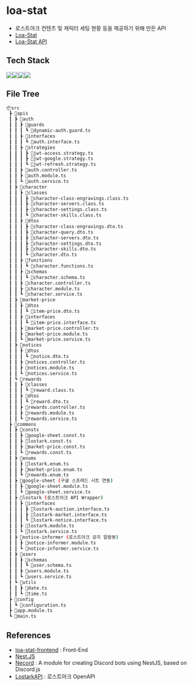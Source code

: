 # loa-stat
- 로스트아크 컨텐츠 및 캐릭터 세팅 현황 등을 제공하기 위해 만든 API
- [Loa-Stat](http://34.64.181.235:8942/)
- [Loa-Stat API](http://34.64.181.235:7942/api)
## Tech Stack
<img src="https://img.shields.io/badge/nest.js-E0234E?style=for-the-badge&logo=nestjs&logoColor=white"><img src="https://img.shields.io/badge/typescript-3178C6?style=for-the-badge&logo=typescript&logoColor=white"><img src="https://img.shields.io/badge/mongodb-47A248?style=for-the-badge&logo=mongodb&logoColor=white"><img src="https://img.shields.io/badge/redis-DC382D?style=for-the-badge&logo=redis&logoColor=white">
## File Tree
```bash
📦src
 ┣ 📂apis
 ┃ ┣ 📂auth
 ┃ ┃ ┣ 📂guards
 ┃ ┃ ┃ ┗ 📜dynamic-auth.guard.ts
 ┃ ┃ ┣ 📂interfaces
 ┃ ┃ ┃ ┗ 📜auth.interface.ts
 ┃ ┃ ┣ 📂strategies
 ┃ ┃ ┃ ┣ 📜jwt-access.strategy.ts
 ┃ ┃ ┃ ┣ 📜jwt-google.strategy.ts
 ┃ ┃ ┃ ┗ 📜jwt-refresh.strategy.ts
 ┃ ┃ ┣ 📜auth.controller.ts
 ┃ ┃ ┣ 📜auth.module.ts
 ┃ ┃ ┗ 📜auth.service.ts
 ┃ ┣ 📂character
 ┃ ┃ ┣ 📂classes
 ┃ ┃ ┃ ┣ 📜character-class-engravings.class.ts
 ┃ ┃ ┃ ┣ 📜character-servers.class.ts
 ┃ ┃ ┃ ┣ 📜character-settings.class.ts
 ┃ ┃ ┃ ┗ 📜character-skills.class.ts
 ┃ ┃ ┣ 📂dtos
 ┃ ┃ ┃ ┣ 📜character-class-engravings.dto.ts
 ┃ ┃ ┃ ┣ 📜character-query.dto.ts
 ┃ ┃ ┃ ┣ 📜character-servers.dto.ts
 ┃ ┃ ┃ ┣ 📜character-settings.dto.ts
 ┃ ┃ ┃ ┣ 📜character-skills.dto.ts
 ┃ ┃ ┃ ┗ 📜character.dto.ts
 ┃ ┃ ┣ 📂functions
 ┃ ┃ ┃ ┗ 📜character.functions.ts
 ┃ ┃ ┣ 📂schemas
 ┃ ┃ ┃ ┗ 📜character.schema.ts
 ┃ ┃ ┣ 📜character.controller.ts
 ┃ ┃ ┣ 📜character.module.ts
 ┃ ┃ ┗ 📜character.service.ts
 ┃ ┣ 📂market-price
 ┃ ┃ ┣ 📂dtos
 ┃ ┃ ┃ ┗ 📜item-price.dto.ts
 ┃ ┃ ┣ 📂interfaces
 ┃ ┃ ┃ ┗ 📜item-price.interface.ts
 ┃ ┃ ┣ 📜market-price.controller.ts
 ┃ ┃ ┣ 📜market-price.module.ts
 ┃ ┃ ┗ 📜market-price.service.ts
 ┃ ┣ 📂notices
 ┃ ┃ ┣ 📂dtos
 ┃ ┃ ┃ ┗ 📜notice.dto.ts
 ┃ ┃ ┣ 📜notices.controller.ts
 ┃ ┃ ┣ 📜notices.module.ts
 ┃ ┃ ┗ 📜notices.service.ts
 ┃ ┗ 📂rewards
 ┃ ┃ ┣ 📂classes
 ┃ ┃ ┃ ┗ 📜reward.class.ts
 ┃ ┃ ┣ 📂dtos
 ┃ ┃ ┃ ┗ 📜reward.dto.ts
 ┃ ┃ ┣ 📜rewards.controller.ts
 ┃ ┃ ┣ 📜rewards.module.ts
 ┃ ┃ ┗ 📜rewards.service.ts
 ┣ 📂commons
 ┃ ┣ 📂consts
 ┃ ┃ ┣ 📜google-sheet.const.ts
 ┃ ┃ ┣ 📜lostark.const.ts
 ┃ ┃ ┣ 📜market-price.const.ts
 ┃ ┃ ┗ 📜rewards.const.ts
 ┃ ┣ 📂enums
 ┃ ┃ ┣ 📜lostark.enum.ts
 ┃ ┃ ┣ 📜market-price.enum.ts
 ┃ ┃ ┗ 📜rewards.enum.ts
 ┃ ┣ 📂google-sheet (구글 스프레드 시트 연동)
 ┃ ┃ ┣ 📜google-sheet.module.ts
 ┃ ┃ ┗ 📜google-sheet.service.ts
 ┃ ┣ 📂lostark (로스트아크 API Wrapper)
 ┃ ┃ ┣ 📂interfaces
 ┃ ┃ ┃ ┣ 📜lostark-auction.interface.ts
 ┃ ┃ ┃ ┣ 📜lostark-market.interface.ts
 ┃ ┃ ┃ ┗ 📜lostark-notice.interface.ts
 ┃ ┃ ┣ 📜lostark.module.ts
 ┃ ┃ ┗ 📜lostark.service.ts
 ┃ ┣ 📂notice-informer (로스트아크 공지 알람봇)
 ┃ ┃ ┣ 📜notice-informer.module.ts
 ┃ ┃ ┗ 📜notice-informer.service.ts
 ┃ ┣ 📂users
 ┃ ┃ ┣ 📂schemas
 ┃ ┃ ┃ ┗ 📜user.schema.ts
 ┃ ┃ ┣ 📜users.module.ts
 ┃ ┃ ┗ 📜users.service.ts
 ┃ ┗ 📂utils
 ┃ ┃ ┣ 📜date.ts
 ┃ ┃ ┗ 📜time.ts
 ┣ 📂config
 ┃ ┗ 📜configuration.ts
 ┣ 📜app.module.ts
 ┗ 📜main.ts
```
## References
- [loa-stat-frontend](https://github.com/Wseop/loa-stat-frontend) : Front-End
- [Nest.JS](https://docs.nestjs.com/)
- [Necord](https://necord.org/) : A module for creating Discord bots using NestJS, based on Discord.js
- [LostarkAPI](https://developer-lostark.game.onstove.com/) : 로스트아크 OpenAPI
